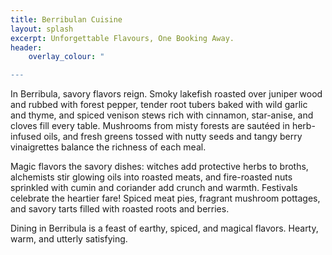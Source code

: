 ```yaml
---
title: Berribulan Cuisine
layout: splash
excerpt: Unforgettable Flavours, One Booking Away.
header: 
    overlay_colour: "

---
```


In Berribula, savory flavors reign. Smoky lakefish roasted over juniper wood and rubbed with forest pepper, tender root tubers baked with wild garlic and thyme, and spiced venison stews rich with cinnamon, star-anise, and cloves fill every table. Mushrooms from misty forests are sautéed in herb-infused oils, and fresh greens tossed with nutty seeds and tangy berry vinaigrettes balance the richness of each meal.

Magic flavors the savory dishes: witches add protective herbs to broths, alchemists stir glowing oils into roasted meats, and fire-roasted nuts sprinkled with cumin and coriander add crunch and warmth. Festivals celebrate the heartier fare! Spiced meat pies, fragrant mushroom pottages, and savory tarts filled with roasted roots and berries.

Dining in Berribula is a feast of earthy, spiced, and magical flavors. Hearty, warm, and utterly satisfying.